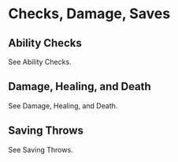 # Checks, Damage, Saves

## Ability Checks

See Ability Checks.

## Damage, Healing, and Death

See Damage, Healing, and Death.

## Saving Throws

See Saving Throws.